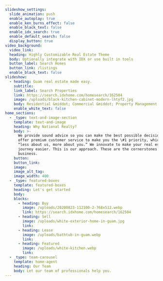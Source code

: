 ```yaml
---
slideshow_settings:
  slide_animation: push
  enable_autoplay: true
  enable_ken_burns_effect: false
  enable_black_text: false
  enable_idx_search: true
  enable_default_search: false
  display_button: true
video_background:
  video_link:
  heading: Highly Customizable Real Estate Theme
  body: Optionally integrate with IDX or use built in tools
  button_label: Search Homes
  button_link: /listings
  enable_black_text: false
slideshow:
  - heading: Guam real estate made easy.
    subtitle:
    link_label: Search Properties
    link: https://search.idxhome.com/homesearch/162504
    image: /uploads/black-kitchen-cabinet-modern-lhtyf2.jpg
    body: Residential &middot; Commercial &middot; Property Management
    enable_white_text: false
home_sections:
  - _type: text-and-image-section
    template: text-and-image
    heading: Why National Realty?
    body: >-
      We provide sound advice so you can make the best possible decisions. We
      offer premium customer service to make you the \#1 priority, which means
      “less about us, more about you.” We innovate to make your real estate
      journey easier. This is our approach. These are the cornerstones of our
      business.
    button:
    button_link:
    image:
    image_alt_tag:
    image_width: 400
  - _type: featured-boxes
    template: featured-boxes
    heading: Let's get started
    body:
    blocks:
      - heading: Buy
        image: /uploads/20200823-112100-2-768x512.webp
        link: https://search.idxhome.com/homesearch/162504
      - heading: Sell
        image: /uploads/white-exterior-home-in-guam.jpg
        link:
      - heading: Lease
        image: /uploads/bathtub-in-guam.webp
        link:
      - heading: Featured
        image: /uploads/white-kitchen.webp
        link:
  - _type: team-carousel
    template: home-agent
    heading: Our Team
    body: Let our team of professionals help you.
---
```



